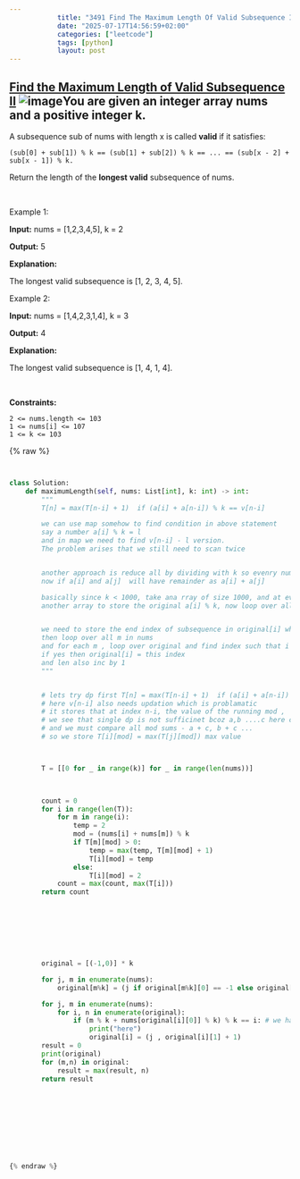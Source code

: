 ```yaml
---
            title: "3491 Find The Maximum Length Of Valid Subsequence Ii"
            date: "2025-07-17T14:56:59+02:00"
            categories: ["leetcode"]
            tags: [python]
            layout: post
---
```

            
## [Find the Maximum Length of Valid Subsequence II](https://leetcode.com/problems/find-the-maximum-length-of-valid-subsequence-ii) ![image](https://img.shields.io/badge/Difficulty-Medium-orange)You are given an integer array nums and a **positive** integer k.

A subsequence sub of nums with length x is called **valid** if it satisfies:

	(sub[0] + sub[1]) % k == (sub[1] + sub[2]) % k == ... == (sub[x - 2] + sub[x - 1]) % k.

Return the length of the **longest** **valid** subsequence of nums.

 

Example 1:

**Input:** nums = [1,2,3,4,5], k = 2

**Output:** 5

**Explanation:**

The longest valid subsequence is [1, 2, 3, 4, 5].

Example 2:

**Input:** nums = [1,4,2,3,1,4], k = 3

**Output:** 4

**Explanation:**

The longest valid subsequence is [1, 4, 1, 4].

 

**Constraints:**

	2 <= nums.length <= 103
	1 <= nums[i] <= 107
	1 <= k <= 103

{% raw %}


````python


class Solution:
    def maximumLength(self, nums: List[int], k: int) -> int:
        """
        T[n] = max(T[n-i] + 1)  if (a[i] + a[n-i]) % k == v[n-i]

        we can use map somehow to find condition in above statement
        say a number a[i] % k = l
        and in map we need to find v[n-i] - l version.
        The problem arises that we still need to scan twice


        another approach is reduce all by dividing with k so evenry number is < k
        now if a[i] and a[j]  will have remainder as a[i] + a[j]

        basically since k < 1000, take ana rray of size 1000, and at event element store the size ,
        another array to store the original a[i] % k, now loop over all and find out  largest[orig[i] + curr % k] value so that it is max. 


        we need to store the end index of subsequence in original[i] where i is the sum module we are trying to create , 
        then loop over all m in nums
        and for each m , loop over original and find index such that i = (m1 + nums[original[i]])% k
        if yes then original[i] = this index
        and len also inc by 1
        """


        # lets try dp first T[n] = max(T[n-i] + 1)  if (a[i] + a[n-i]) % k == v[n-i] 
        # here v[n-i] also needs updation which is problamatic
        # it stores that at index n-i, the value of the running mod , 
        # we see that single dp is not sufficinet bcoz a,b ....c here c can form multiple mod sums
        # and we must compare all mod sums - a + c, b + c ...
        # so we store T[i][mod] = max(T[j][mod]) max value



        T = [[0 for _ in range(k)] for _ in range(len(nums))]


        
        count = 0
        for i in range(len(T)):
            for m in range(i):
                temp = 2
                mod = (nums[i] + nums[m]) % k
                if T[m][mod] > 0:
                    temp = max(temp, T[m][mod] + 1)
                    T[i][mod] = temp
                else:
                    T[i][mod] = 2
            count = max(count, max(T[i]))
        return count



            




        original = [(-1,0)] * k

        for j, m in enumerate(nums):
            original[m%k] = (j if original[m%k][0] == -1 else original[m%k][0], 1 if original[m%k][1] == 0 else original[m%k][1])

        for j, m in enumerate(nums):
            for i, n in enumerate(original):
                if (m % k + nums[original[i][0]] % k) % k == i: # we have a match
                    print("here")
                    original[i] = (j , original[i][1] + 1)
        result = 0
        print(original)
        for (m,n) in original:
            result = max(result, n)
        return result


        
                






{% endraw %}
